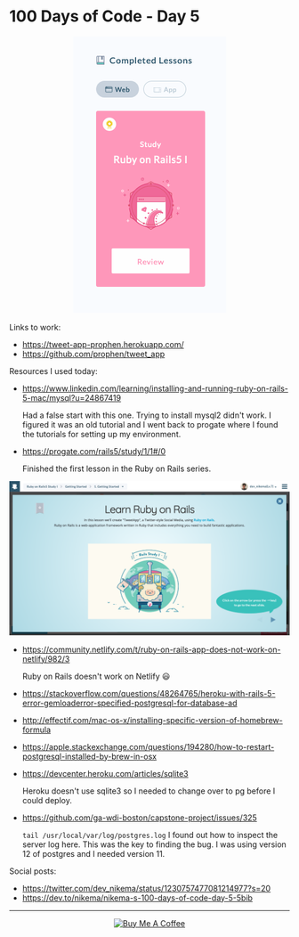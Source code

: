# 100 Days of Code - Day 5

<div align='center'>

![Ruby on Rails lesson completed](./images/progate.png)

</div>
Links to work:

- https://tweet-app-prophen.herokuapp.com/
- https://github.com/prophen/tweet_app

Resources I used today:
- https://www.linkedin.com/learning/installing-and-running-ruby-on-rails-5-mac/mysql?u=24867419

   Had a false start with this one. Trying to install mysql2 didn't work. I figured it was an old tutorial and I went back to progate where I found the tutorials for setting up my environment.

- https://progate.com/rails5/study/1/1#/0
   
   Finished the first lesson in the Ruby on Rails series.

![First slide of Ruby on Rails lesson](./images/ruby-on-rails-1.png)

- https://community.netlify.com/t/ruby-on-rails-app-does-not-work-on-netlify/982/3 

   Ruby on Rails doesn't work on Netlify 😃
- https://stackoverflow.com/questions/48264765/heroku-with-rails-5-error-gemloaderror-specified-postgresql-for-database-ad
- http://effectif.com/mac-os-x/installing-specific-version-of-homebrew-formula
- https://apple.stackexchange.com/questions/194280/how-to-restart-postgresql-installed-by-brew-in-osx
- https://devcenter.heroku.com/articles/sqlite3 

   Heroku doesn't use sqlite3 so I needed to change over to pg before I could deploy.
- https://github.com/ga-wdi-boston/capstone-project/issues/325 

   `tail /usr/local/var/log/postgres.log`
   I found out how to inspect the server log here. This was the key to finding the bug. I was using version 12 of postgres and I needed version 11.

Social posts:
- https://twitter.com/dev_nikema/status/1230757477081214977?s=20
- https://dev.to/nikema/nikema-s-100-days-of-code-day-5-5bib

****

<p align="center"> <a href="https://www.buymeacoffee.com/nikema" target="_blank"><img src="https://cdn.buymeacoffee.com/buttons/default-orange.png" alt="Buy Me A Coffee" width="150px"></a></center></p>
